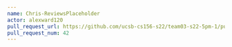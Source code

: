 ```yaml
---
name: Chris-ReviewsPlaceholder
actor: alexward120
pull_request_url: https://github.com/ucsb-cs156-s22/team03-s22-5pm-1/pull/42
pull_request_num: 42
---
```

